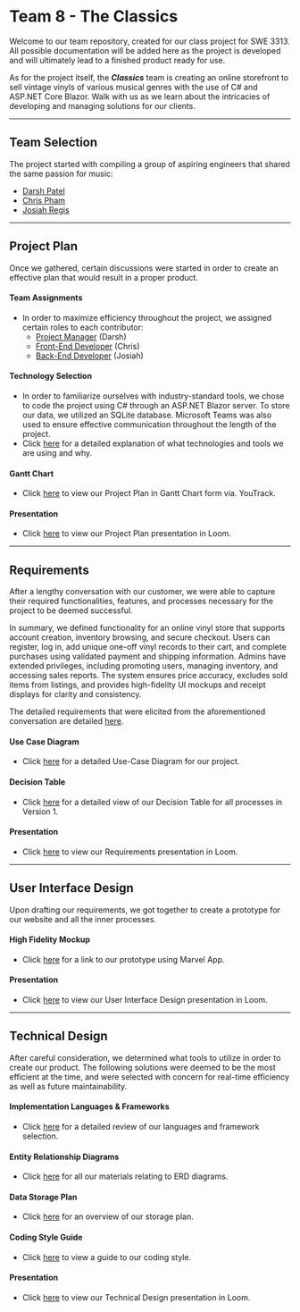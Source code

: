 # Team 8 - The Classics



Welcome to our team repository, created for our class project for SWE 3313. All possible documentation will be added here as the project is developed and will ultimately lead to a finished product ready for use.

As for the project itself, the ***Classics*** team is creating an online storefront to sell vintage vinyls of various musical genres with the use of C# and ASP.NET Core Blazor. Walk with us as we learn about the intricacies of developing and managing solutions for our clients.

---

## Team Selection

The project started with compiling a group of aspiring engineers that shared the same passion for music:

- [Darsh Patel](/resumes/darsh.md)
- [Chris Pham](/resumes/chris.md)
- [Josiah Regis](/resumes/josiah.md)

---

## Project Plan

Once we gathered, certain discussions were started in order to create an effective plan that would result in a proper product.

#### Team Assignments

- In order to maximize efficiency throughout the project, we assigned certain roles to each contributor:
  - [Project Manager](/projectplan/projectmanager.md) (Darsh)
  - [Front-End Developer](/projectplan/frontend.md) (Chris)
  - [Back-End Developer](/projectplan/backend.md) (Josiah)

#### Technology Selection

- In order to familiarize ourselves with industry-standard tools, we chose to code the project using C# through an ASP.NET Blazor server. To store our data, we utilized an SQLite database. Microsoft Teams was also used to ensure effective communication throughout the length of the project.
- Click [here](/projectplan/technologyselection.md) for a detailed explanation of what technologies and tools we are using and why.

#### Gantt Chart

- Click [here](/projectplan/ganttchart.png) to view our Project Plan in Gantt Chart form via. YouTrack.

#### Presentation
- Click [here](https://www.loom.com/share/61d8d45837cb4d569c5de5bd90054811) to view our Project Plan presentation in Loom.

---

## Requirements

After a lengthy conversation with our customer, we were able to capture their required functionalities, features, and processes necessary for the project to be deemed successful.

In summary, we defined functionality for an online vinyl store that supports account creation, inventory browsing, and secure checkout. Users can register, log in, add unique one-off vinyl records to their cart, and complete purchases using validated payment and shipping information. Admins have extended privileges, including promoting users, managing inventory, and accessing sales reports. The system ensures price accuracy, excludes sold items from listings, and provides high-fidelity UI mockups and receipt displays for clarity and consistency.

The detailed requirements that were elicited from the aforementioned conversation are detailed [here](/requirements/requirementswritten.md).

#### Use Case Diagram
- Click [here](/requirements/usecasediagram.md) for a detailed Use-Case Diagram for our project.

#### Decision Table
- Click [here](/requirements/decisiontable.md) for a detailed view of our Decision Table for all processes in Version 1.

#### Presentation
- Click [here](https://www.loom.com/share/069d267cb07d4b3eb83f0d792977e7f5?t=13) to view our Requirements presentation in Loom.

---

## User Interface Design

Upon drafting our requirements, we got together to create a prototype for our website and all the inner processes.
#### High Fidelity Mockup
- Click [here](https://marvelapp.com/prototype/g080003) for a link to our prototype using Marvel App.

#### Presentation
- Click [here](https://www.loom.com/share/7d4deb348f73421d88ecc8f2680b72e5) to view our User Interface Design presentation in Loom.

---
## Technical Design

After careful consideration, we determined what tools to utilize in order to create our product. The following solutions were deemed to be the most efficient at the time, and were selected with concern for real-time efficiency as well as future maintainability.

#### Implementation Languages & Frameworks
- Click [here](/technicaldesign/languagesframeworks.md) for a detailed review of our languages and framework selection.

#### Entity Relationship Diagrams
- Click [here](/technicaldesign/erd.md) for all our materials relating to ERD diagrams.

#### Data Storage Plan
- Click [here](/technicaldesign/datastorage.md) for an overview of our storage plan.

#### Coding Style Guide
- Click [here](technicaldesign/codingstyle.md) to view a guide to our coding style.

#### Presentation
- Click [here]() to view our Technical Design presentation in Loom.

